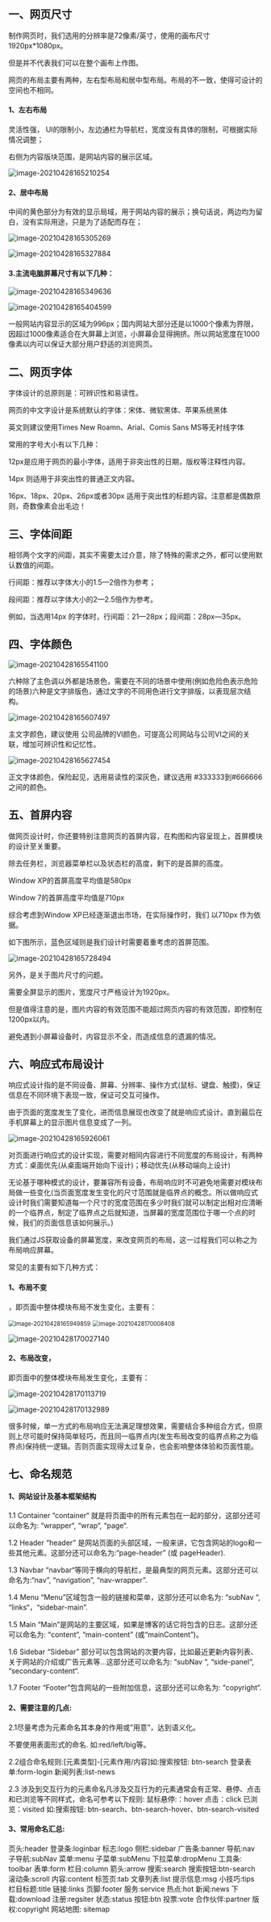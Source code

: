 ## 一、网页尺寸

制作网页时，我们选用的分辨率是72像素/英寸，使用的画布尺寸1920px*1080px。

但是并不代表我们可以在整个画布上作图。

网页的布局主要有两种，左右型布局和居中型布局。布局的不一致，使得可设计的空间也不相同。

#### 1、左右布局

灵活性强， UI的限制小，左边通栏为导航栏，宽度没有具体的限制，可根据实际情况调整；

右侧为内容版块范围，是网站内容的展示区域。

![image-20210428165210254](C:\Users\appeon\AppData\Roaming\Typora\typora-user-images\image-20210428165210254.png)

#### 2、居中布局

中间的黄色部分为有效的显示局域，用于网站内容的展示；换句话说，两边均为留白，没有实际用途，只是为了适配而存在；

![image-20210428165305269](C:\Users\appeon\AppData\Roaming\Typora\typora-user-images\image-20210428165305269.png)

![image-20210428165327884](C:\Users\appeon\AppData\Roaming\Typora\typora-user-images\image-20210428165327884.png)

#### 3.主流电脑屏幕尺寸有以下几种：

![image-20210428165349636](C:\Users\appeon\AppData\Roaming\Typora\typora-user-images\image-20210428165349636.png)

![image-20210428165404599](C:\Users\appeon\AppData\Roaming\Typora\typora-user-images\image-20210428165404599.png)

一般网站内容显示的区域为996px；国内网站大部分还是以1000个像素为界限，因超过1000像素适合在大屏幕上浏览，小屏幕会显得拥挤。所以网站宽度在1000像素以内可以保证大部分用户舒适的浏览网页。

## 二、网页字体

字体设计的总原则是：可辨识性和易读性。

网页的中文字设计是系统默认的字体：宋体、微软黑体、苹果系统黑体

英文则建议使用Times New Roamn、Arial、Comis Sans MS等无衬线字体

常用的字号大小有以下几种：

12px是应用于网页的最小字体，适用于非突出性的日期，版权等注释性内容。

14px 则适用于非突出性的普通正文内容。

16px、18px、20px、26px或者30px 适用于突出性的标题内容。注意都是偶数原则，奇数像素会出毛边！

## 三、字体间距

相邻两个文字的间距，其实不需要太过介意，除了特殊的需求之外，都可以使用默认数值的间距。

行间距：推荐以字体大小的1.5—2倍作为参考；

段间距：推荐以字体大小的2—2.5倍作为参考。

例如，当选用14px 的字体时，行间距：21—28px；段间距：28px—35px。

## 四、字体颜色

![image-20210428165541100](C:\Users\appeon\AppData\Roaming\Typora\typora-user-images\image-20210428165541100.png)

六种除了主色调以外都是场景色，需要在不同的场景中使用(例如危险色表示危险的场景)六种是文字排版色，通过文字的不同用色进行文字排版，以表现层次结构。

![image-20210428165607497](C:\Users\appeon\AppData\Roaming\Typora\typora-user-images\image-20210428165607497.png)

主文字颜色，建议使用 公司品牌的VI颜色，可提高公司网站与公司VI之间的关联，增加可辨识性和记忆性。

![image-20210428165627454](C:\Users\appeon\AppData\Roaming\Typora\typora-user-images\image-20210428165627454.png)

正文字体颜色，保险起见，选用易读性的深灰色，建议选用 #333333到#666666 之间的颜色。

## 五、首屏内容

做网页设计时，你还要特别注意网页的首屏内容，在构图和内容呈现上，首屏模块的设计至关重要。

除去任务栏，浏览器菜单栏以及状态栏的高度，剩下的是首屏的高度。

Window XP的首屏高度平均值是580px

Window 7的首屏高度平均值是710px

综合考虑到Window XP已经逐渐退出市场，在实际操作时，我们 以710px 作为依据。

如下图所示，蓝色区域则是我们设计时需要着重考虑的首屏范围。

![image-20210428165728494](C:\Users\appeon\AppData\Roaming\Typora\typora-user-images\image-20210428165728494.png)

另外，是关于图片尺寸的问题。

需要全屏显示的图片，宽度尺寸严格设计为1920px。

但是值得注意的是，图片内容的有效范围不能超过网页内容的有效范围，即控制在1200px以内。

避免遇到小屏幕设备时，内容显示不全，而造成信息的遗漏的情况。

## 六、响应式布局设计

响应式设计指的是不同设备、屏幕、分辨率、操作方式(鼠标、键盘、触摸)，保证信息在不同环境下表现一致，保证可交互可操作。

由于页面的宽度发生了变化，进而信息展现也改变了就是响应式设计。直到最后在手机屏幕上的显示图片信息变成了一列。

![image-20210428165926061](C:\Users\appeon\AppData\Roaming\Typora\typora-user-images\image-20210428165926061.png)

对页面进行响应式的设计实现，需要对相同内容进行不同宽度的布局设计，有两种方式：桌面优先(从桌面端开始向下设计)；移动优先(从移动端向上设计)

无论基于哪种模式的设计，要兼容所有设备，布局响应时不可避免地需要对模块布局做一些变化(当页面宽度发生变化的尺寸范围就是临界点的概念。所以做响应式设计时我们需要知道每一个尺寸的宽度范围在多少时我们就可以制定出相对应清晰的一个临界点，制定了临界点之后就知道，当屏幕的宽度范围位于哪一个点的时候，我们的页面信息该如何展示。)

我们通过JS获取设备的屏幕宽度，来改变网页的布局，这一过程我们可以称之为布局响应屏幕。

常见的主要有如下几种方式：

#### 1、布局不变

，即页面中整体模块布局不发生变化，主要有：

<img src="C:\Users\appeon\AppData\Roaming\Typora\typora-user-images\image-20210428165949859.png" alt="image-20210428165949859" style="zoom:80%;" />

<img src="C:\Users\appeon\AppData\Roaming\Typora\typora-user-images\image-20210428170008408.png" alt="image-20210428170008408" style="zoom:80%;" />

![image-20210428170027140](C:\Users\appeon\AppData\Roaming\Typora\typora-user-images\image-20210428170027140.png)



#### 2、布局改变，

即页面中的整体模块布局发生变化，主要有：

![image-20210428170113719](C:\Users\appeon\AppData\Roaming\Typora\typora-user-images\image-20210428170113719.png)

![image-20210428170132989](C:\Users\appeon\AppData\Roaming\Typora\typora-user-images\image-20210428170132989.png)



很多时候，单一方式的布局响应无法满足理想效果，需要结合多种组合方式，但原则上尽可能时保持简单轻巧，而且同一临界点内(发生布局改变的临界点称之为临界点)保持统一逻辑。否则页面实现得太过复杂，也会影响整体体验和页面性能。



## 七、命名规范

#### 1、网站设计及基本框架结构

1.1  Container
“container“ 就是将页面中的所有元素包在一起的部分，这部分还可以命名为: “wrapper“, “wrap“, “page“.

1.2  Header
“header” 是网站页面的头部区域，一般来讲，它包含网站的logo和一些其他元素。这部分还可以命名为:“page-header” (或 pageHeader).

1.3    Navbar
“navbar“等同于横向的导航栏，是最典型的网页元素。这部分还可以命名为:“nav”, “navigation”, “nav-wrapper”.

1.4    Menu
“Menu”区域包含一般的链接和菜单，这部分还可以命名为: “subNav “, “links“，“sidebar-main”.

1.5   Main
“Main”是网站的主要区域，如果是博客的话它将包含的日志。这部分还可以命名为: “content“, “main-content” (或“mainContent”)。

1.6   Sidebar
“Sidebar” 部分可以包含网站的次要内容，比如最近更新内容列表、关于网站的介绍或广告元素等…这部分还可以命名为: “subNav “, “side-panel“, “secondary-content“.

1.7    Footer
“Footer”包含网站的一些附加信息，这部分还可以命名为: “copyright“.

#### 2、需要注意的几点:

2.1尽量考虑为元素命名其本身的作用或”用意”，达到语义化。

不要使用表面形式的命名.
如:red/left/big等。

2.2组合命名规则:[元素类型]-[元素作用/内容]如:搜索按钮: btn-search
登录表单:form-login
新闻列表:list-news

2.3 涉及到交互行为的元素命名凡涉及交互行为的元素通常会有正常、悬停、点击和已浏览等不同样式，命名可参考以下规则:
鼠标悬停:：hover   点击：click   已浏览：visited
如:搜索按钮: btn-search、btn-search-hover、btn-search-visited

#### 3、常用命名汇总:

页头:header
登录条:loginbar
标志:logo
侧栏:sidebar
广告条:banner
导航:nav
子导航:subNav
菜单:menu
子菜单:subMenu
下拉菜单:dropMenu
工具条: toolbar
表单:form
栏目:column
箭头:arrow
搜索:search
搜索按钮:btn-search
滚动条:scroll
内容:content
标签页:tab
文章列表:list
提示信息:msg
小技巧:tips
栏目标题:title
链接:links
页脚:footer
服务:service
热点:hot
新闻:news
下载:download
注册:regsiter
状态:status
按钮:btn
投票:vote
合作伙伴:partner
版权:copyright
网站地图: sitemap
